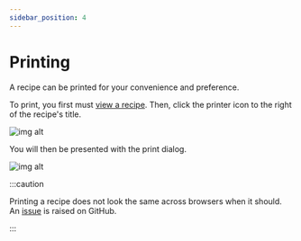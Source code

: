 ```yaml
---
sidebar_position: 4
---
```


# Printing

A recipe can be printed for your convenience and preference.

To print, you first must [view a recipe](/docs/features/manage/view). Then, click the printer icon to the right of the
recipe's title.

![img alt](/img/features/print-icon.png)

You will then be presented with the print dialog.

![img alt](/img/features/print-dialog.png)

:::caution

Printing a recipe does not look the same across browsers when it should.
An [issue](https://github.com/reaper47/recipya/issues/73) is raised on GitHub.

:::